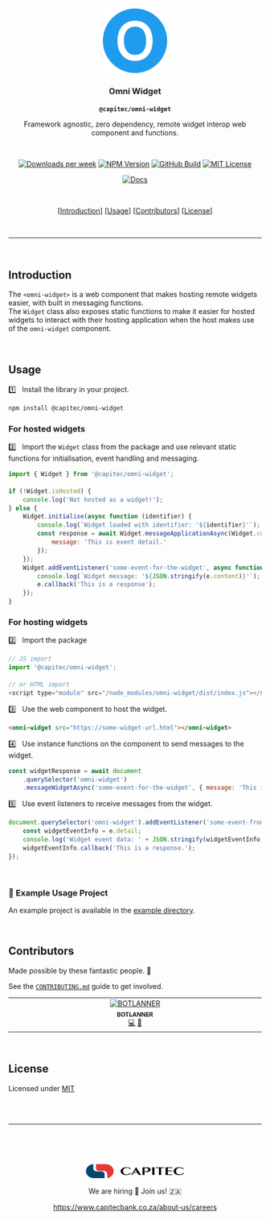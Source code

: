 <br>

<p align="center"><img src="./docs/logos/omni.png" width="128" height="128"/></p>

<h3 align="center">Omni Widget</h3>
<p align="center"><strong><code>@capitec/omni-widget</code></strong></p>
<p align="center">Framework agnostic, zero dependency, remote widget interop web component and functions.</p>

<br />

<p align="center">
	<a href="https://npmcharts.com/compare/@capitec/omni-widget?minimal=true"><img alt="Downloads per week" src="https://img.shields.io/npm/dw/@capitec/omni-widget.svg" height="20"/></a>
	<a href="https://www.npmjs.com/package/@capitec/omni-widget"><img alt="NPM Version" src="https://img.shields.io/npm/v/@capitec/omni-widget.svg" height="20"/></a>
	<a href="https://github.com/capitec/omni-widget/actions/workflows/build.yml"><img alt="GitHub Build" src="https://github.com/capitec/omni-widget/actions/workflows/build.yml/badge.svg" height="20"/></a>
	<a href="https://github.com/capitec/omni-widget/blob/develop/LICENSE"><img alt="MIT License" src="https://img.shields.io/github/license/capitec/omni-widget" height="20"/></a>
</p>
<p align="center">
	<a href="https://capitec.github.io/open-source/docs/omni-widget"><img alt="Docs" src="https://img.shields.io/static/v1?label=docs&message=capitec.github.io/open-source&color=blue&style=flat-square" /></a>
</p>

<br/>

<p align="center">
	[<a href="#introduction">Introduction</a>]
	[<a href="#usage">Usage</a>]
	[<a href="#contributors">Contributors</a>]
	[<a href="#license">License</a>]
</p>

<br/>

---

<br />

## Introduction

The `<omni-widget>` is a web component that makes hosting remote widgets easier, with built in messaging functions.
<br/>
The `Widget` class also exposes static functions to make it easier for hosted widgets to interact with their hosting application when the host makes use of the `omni-widget` component.

<br />

## Usage

1️⃣ &nbsp; Install the library in your project.

```bash
npm install @capitec/omni-widget
```

### For hosted widgets

2️⃣ &nbsp; Import the `Widget` class from the package and use relevant static functions for initialisation, event handling and messaging.

```js
import { Widget } from '@capitec/omni-widget';

if (!Widget.isHosted) {
    console.log('Not hosted as a widget!');
} else {
    Widget.initialise(async function (identifier) {
        console.log(`Widget loaded with identifier: '${identifier}'`);
        const response = await Widget.messageApplicationAsync(Widget.currentIdentifier, 'some-event-from-the-widget', {
            message: 'This is event detail.'
        });
    });
    Widget.addEventListener('some-event-for-the-widget', async function (e) {
        console.log(`Widget message: '${JSON.stringify(e.content)}'`);
        e.callback('This is a response');
    });
}
```

### For hosting widgets

2️⃣ &nbsp; Import the package

```js
// JS import
import '@capitec/omni-widget';

// or HTML import
<script type="module" src="/node_modules/omni-widget/dist/index.js"></script>;
```

3️⃣ &nbsp; Use the web component to host the widget.

```html
<omni-widget src="https://some-widget-url.html"></omni-widget>
```

4️⃣ &nbsp; Use instance functions on the component to send messages to the widget.

```js
const widgetResponse = await document
    .querySelector('omni-widget')
    .messageWidgetAsync('some-event-for-the-widget', { message: 'This is event detail.' });
```

5️⃣ &nbsp; Use event listeners to receive messages from the widget.

```js
document.querySelector('omni-widget').addEventListener('some-event-from-the-widget', function (e) {
    const widgetEventInfo = e.detail;
    console.log('Widget event data: ' + JSON.stringify(widgetEventInfo.content));
    widgetEventInfo.callback('This is a response.');
});
```

<br>

### 🚩 Example Usage Project

An example project is available in the [example directory](https://github.com/capitec/omni-widget/tree/develop/example).

<br>

## Contributors

Made possible by these fantastic people. 💖

See the [`CONTRIBUTING.md`](./CONTRIBUTING.md) guide to get involved.

<!-- ALL-CONTRIBUTORS-LIST:START - Do not remove or modify this section -->
<!-- prettier-ignore-start -->
<!-- markdownlint-disable -->
<table>
  <tbody>
    <tr>
      <td align="center" valign="top" width="14.28%"><a href="https://github.com/BOTLANNER"><img src="https://avatars.githubusercontent.com/u/16349308?v=4?s=100" width="100px;" alt="BOTLANNER"/><br /><sub><b>BOTLANNER</b></sub></a><br /><a href="https://github.com/capitec/omni-widget/commits?author=BOTLANNER" title="Code">💻</a> <a href="#tool-BOTLANNER" title="Tools">🔧</a></td>
    </tr>
  </tbody>
</table>

<!-- markdownlint-restore -->
<!-- prettier-ignore-end -->

<!-- ALL-CONTRIBUTORS-LIST:END -->

<br>

## License

Licensed under [MIT](LICENSE)

<br>
<br>
<hr>
<br>
<br>
<br>
<p align="center">
    <picture>
        <source media="(prefers-color-scheme: dark)" srcset="./docs/logos/capitec-logo-white.svg">
        <img alt="Capitec Logo" src="./docs/logos/capitec-logo-color.svg" height="28">
    </picture>
</p>
<p align="center">We are hiring 🤝 Join us! 🇿🇦</p>
<p align="center">
    <a href="https://www.capitecbank.co.za/about-us/careers">https://www.capitecbank.co.za/about-us/careers</a>
</p>

<br>
<br>
